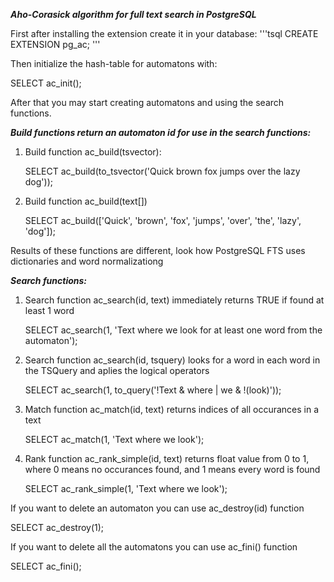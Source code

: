 _**Aho-Corasick algorithm for full text search in PostgreSQL**_


First after installing the extension create it in your database:
'''tsql
  CREATE EXTENSION pg_ac;
'''

  
Then initialize the hash-table for automatons with:

  SELECT ac_init();
  
After that you may start creating automatons and using the search functions.



_**Build functions return an automaton id for use in the search functions:**_

1. Build function ac_build(tsvector):

   SELECT ac_build(to_tsvector('Quick brown fox jumps over the lazy dog'));

   
2. Build function ac_build(text[])

   SELECT ac_build(['Quick', 'brown', 'fox', 'jumps', 'over', 'the', 'lazy', 'dog']);


   
Results of these functions are different, look how PostgreSQL FTS uses dictionaries and word normalizationg



_**Search functions:**_
1. Search function ac_search(id, text) immediately returns TRUE if found at least 1 word

   SELECT ac_search(1, 'Text where we look for at least one word from the automaton');
   
2. Search function ac_search(id, tsquery) looks for a word in each word in the TSQuery and aplies the logical operators

   SELECT ac_search(1, to_query('!Text & where | we & !(look)'));
   
3. Match function ac_match(id, text) returns indices of all occurances in a text

   SELECT ac_match(1, 'Text where we look');
   
4. Rank function ac_rank_simple(id, text) returns float value from 0 to 1, where 0 means no occurances found, and 1 means every word is found

   SELECT ac_rank_simple(1, 'Text where we look');


   
If you want to delete an automaton you can use ac_destroy(id) function

  SELECT ac_destroy(1);

If you want to delete all the automatons you can use ac_fini() function

  SELECT ac_fini();

